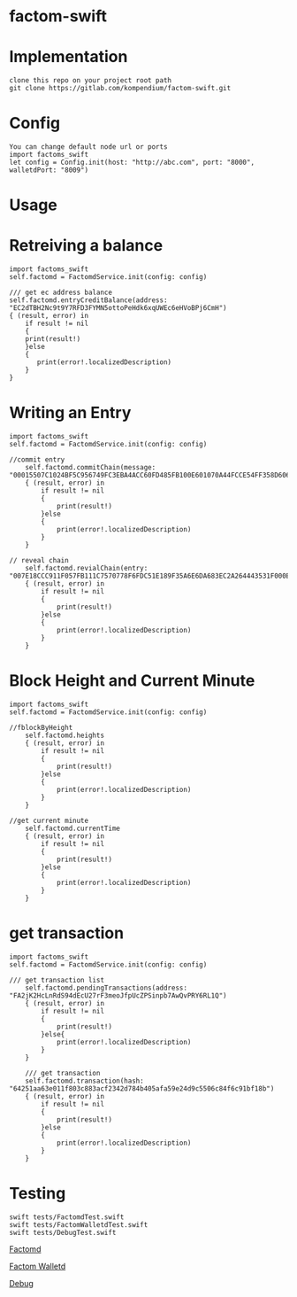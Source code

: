 # factom-swift

# Implementation
    clone this repo on your project root path
    git clone https://gitlab.com/kompendium/factom-swift.git

# Config
    You can change default node url or ports
    import factoms_swift
    let config = Config.init(host: "http://abc.com", port: "8000", walletdPort: "8009")

# Usage
# Retreiving a balance
    import factoms_swift
    self.factomd = FactomdService.init(config: config)
    
    /// get ec address balance
    self.factomd.entryCreditBalance(address: "EC2dTBH2Nc9t9Y7RFD3FYMN5ottoPeHdk6xqUWEc6eHVoBPj6CmH") 
    { (result, error) in
        if result != nil 
        {
        print(result!)
        }else
        {
           print(error!.localizedDescription)
        }
    }
    
# Writing an Entry
    import factoms_swift
    self.factomd = FactomdService.init(config: config)
    
    //commit entry
        self.factomd.commitChain(message: "00015507C1024BF5C956749FC3EBA4ACC60FD485FB100E601070A44FCCE54FF358D60669854734013B6A27BCCEB6A42D62A3A8D02A6F0D73653215771DE243A63AC048A18B59DA29F4CBD953E6EBE684D693FDCA270CE231783E8ECC62D630F983CD59E559C6253F84D1F54C8E8D8665D493F7B4A4C1864751E3CDEC885A64C2144E0938BF648A00") 
        { (result, error) in
            if result != nil 
            {
                print(result!)
            }else
            {
                print(error!.localizedDescription)
            }
        }
    
    // reveal chain
        self.factomd.revialChain(entry: "007E18CCC911F057FB111C7570778F6FDC51E189F35A6E6DA683EC2A264443531F000E0005746573745A0005746573745A48656C6C6F20466163746F6D21") 
        { (result, error) in
            if result != nil 
            {
                print(result!)
            }else
            {
                print(error!.localizedDescription)
            }
        }
    
# Block Height and Current Minute
    import factoms_swift
    self.factomd = FactomdService.init(config: config)
    
    //fblockByHeight
        self.factomd.heights 
        { (result, error) in
            if result != nil 
            {
                print(result!)
            }else
            {
                print(error!.localizedDescription)
            }
        }
    
    //get current minute
        self.factomd.currentTime 
        { (result, error) in
            if result != nil 
            {
                print(result!)
            }else
            {
                print(error!.localizedDescription)
            }
        }

# get transaction

    import factoms_swift
    self.factomd = FactomdService.init(config: config)
    
    /// get transaction list
        self.factomd.pendingTransactions(address: "FA2jK2HcLnRdS94dEcU27rF3meoJfpUcZPSinpb7AwQvPRY6RL1Q") 
        { (result, error) in
            if result != nil 
            {
                print(result!)
            }else{
                print(error!.localizedDescription)
            }
        }
        
        /// get transaction
        self.factomd.transaction(hash: "64251aa63e011f803c883acf2342d784b405afa59e24d9c5506c84f6c91bf18b") 
        { (result, error) in
            if result != nil 
            {
                print(result!)
            }else
            {
                print(error!.localizedDescription)
            }
        }

# Testing
    swift tests/FactomdTest.swift
    swift tests/FactomWalletdTest.swift
    swift tests/DebugTest.swift
    
[Factomd](factoms-swift/tests/FactomdTest.swift)

[Factom Walletd](factoms-swift/tests/FactomWalletdTest.swift)

[Debug](factoms-swift/tests/DebugTest.swift)
    
    
    
    
    

